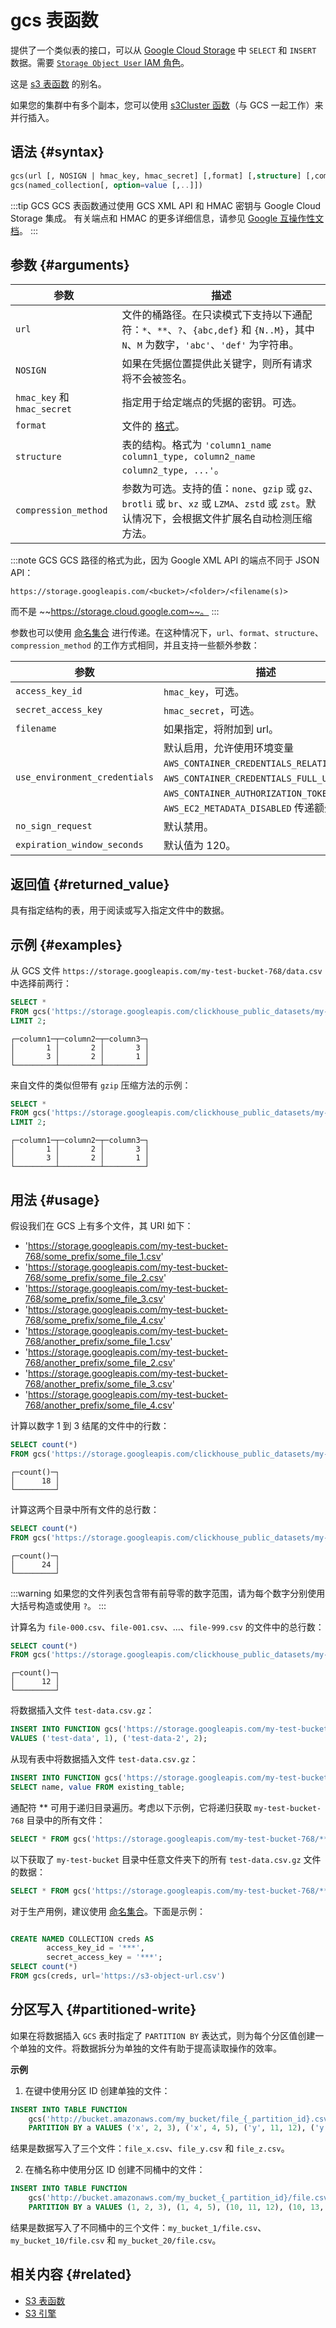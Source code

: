 
# gcs 表函数

提供了一个类似表的接口，可以从 [Google Cloud Storage](https://cloud.google.com/storage/) 中 `SELECT` 和 `INSERT` 数据。需要 [`Storage Object User` IAM 角色](https://cloud.google.com/storage/docs/access-control/iam-roles)。

这是 [s3 表函数](../../sql-reference/table-functions/s3.md) 的别名。

如果您的集群中有多个副本，您可以使用 [s3Cluster 函数](../../sql-reference/table-functions/s3Cluster.md)（与 GCS 一起工作）来并行插入。

## 语法 {#syntax}

```sql
gcs(url [, NOSIGN | hmac_key, hmac_secret] [,format] [,structure] [,compression_method])
gcs(named_collection[, option=value [,..]])
```

:::tip GCS
GCS 表函数通过使用 GCS XML API 和 HMAC 密钥与 Google Cloud Storage 集成。 
有关端点和 HMAC 的更多详细信息，请参见 [Google 互操作性文档](https://cloud.google.com/storage/docs/interoperability)。
:::

## 参数 {#arguments}

| 参数                         | 描述                                                                                                                                                                              |
|------------------------------|------------------------------------------------------------------------------------------------------------------------------------------------------------------------------------------|
| `url`                        | 文件的桶路径。在只读模式下支持以下通配符：`*`、`**`、`?`、`{abc,def}` 和 `{N..M}`，其中 `N`、`M` 为数字，`'abc'`、`'def'` 为字符串。                       |
| `NOSIGN`                     | 如果在凭据位置提供此关键字，则所有请求将不会被签名。                                                                                                |
| `hmac_key` 和 `hmac_secret` | 指定用于给定端点的凭据的密钥。可选。                                                                                                                      |
| `format`                     | 文件的 [格式](/sql-reference/formats)。                                                                                                                                        |
| `structure`                  | 表的结构。格式为 `'column1_name column1_type, column2_name column2_type, ...'`。                                                                                            |
| `compression_method`         | 参数为可选。支持的值：`none`、`gzip` 或 `gz`、`brotli` 或 `br`、`xz` 或 `LZMA`、`zstd` 或 `zst`。默认情况下，会根据文件扩展名自动检测压缩方法。 |

:::note GCS
GCS 路径的格式为此，因为 Google XML API 的端点不同于 JSON API：

```text
https://storage.googleapis.com/<bucket>/<folder>/<filename(s)>
```

而不是 ~~https://storage.cloud.google.com~~。
:::

参数也可以使用 [命名集合](operations/named-collections.md) 进行传递。在这种情况下，`url`、`format`、`structure`、`compression_method` 的工作方式相同，并且支持一些额外参数：

| 参数                           | 描述                                                                                                                                                                                                                       |
|-------------------------------|-----------------------------------------------------------------------------------------------------------------------------------------------------------------------------------------------------------------------------------|
| `access_key_id`               | `hmac_key`，可选。                                                                                                                                                                                                             |
| `secret_access_key`           | `hmac_secret`，可选。                                                                                                                                                                                                          |
| `filename`                    | 如果指定，将附加到 url。                                                                                                                                                                                                 |
| `use_environment_credentials` | 默认启用，允许使用环境变量 `AWS_CONTAINER_CREDENTIALS_RELATIVE_URI`、`AWS_CONTAINER_CREDENTIALS_FULL_URI`、`AWS_CONTAINER_AUTHORIZATION_TOKEN`、`AWS_EC2_METADATA_DISABLED` 传递额外参数。 |
| `no_sign_request`             | 默认禁用。                                                                                                                                                                                                              |
| `expiration_window_seconds`   | 默认值为 120。                                                                                                                                                                                                             |

## 返回值 {#returned_value}

具有指定结构的表，用于阅读或写入指定文件中的数据。

## 示例 {#examples}

从 GCS 文件 `https://storage.googleapis.com/my-test-bucket-768/data.csv` 中选择前两行：

```sql
SELECT *
FROM gcs('https://storage.googleapis.com/clickhouse_public_datasets/my-test-bucket-768/data.csv.gz', 'CSV', 'column1 UInt32, column2 UInt32, column3 UInt32')
LIMIT 2;
```

```text
┌─column1─┬─column2─┬─column3─┐
│       1 │       2 │       3 │
│       3 │       2 │       1 │
└─────────┴─────────┴─────────┘
```

来自文件的类似但带有 `gzip` 压缩方法的示例：

```sql
SELECT *
FROM gcs('https://storage.googleapis.com/clickhouse_public_datasets/my-test-bucket-768/data.csv.gz', 'CSV', 'column1 UInt32, column2 UInt32, column3 UInt32', 'gzip')
LIMIT 2;
```

```text
┌─column1─┬─column2─┬─column3─┐
│       1 │       2 │       3 │
│       3 │       2 │       1 │
└─────────┴─────────┴─────────┘
```

## 用法 {#usage}

假设我们在 GCS 上有多个文件，其 URI 如下：

-   'https://storage.googleapis.com/my-test-bucket-768/some_prefix/some_file_1.csv'
-   'https://storage.googleapis.com/my-test-bucket-768/some_prefix/some_file_2.csv'
-   'https://storage.googleapis.com/my-test-bucket-768/some_prefix/some_file_3.csv'
-   'https://storage.googleapis.com/my-test-bucket-768/some_prefix/some_file_4.csv'
-   'https://storage.googleapis.com/my-test-bucket-768/another_prefix/some_file_1.csv'
-   'https://storage.googleapis.com/my-test-bucket-768/another_prefix/some_file_2.csv'
-   'https://storage.googleapis.com/my-test-bucket-768/another_prefix/some_file_3.csv'
-   'https://storage.googleapis.com/my-test-bucket-768/another_prefix/some_file_4.csv'

计算以数字 1 到 3 结尾的文件中的行数：

```sql
SELECT count(*)
FROM gcs('https://storage.googleapis.com/clickhouse_public_datasets/my-test-bucket-768/{some,another}_prefix/some_file_{1..3}.csv', 'CSV', 'column1 UInt32, column2 UInt32, column3 UInt32')
```

```text
┌─count()─┐
│      18 │
└─────────┘
```

计算这两个目录中所有文件的总行数：

```sql
SELECT count(*)
FROM gcs('https://storage.googleapis.com/clickhouse_public_datasets/my-test-bucket-768/{some,another}_prefix/*', 'CSV', 'column1 UInt32, column2 UInt32, column3 UInt32')
```

```text
┌─count()─┐
│      24 │
└─────────┘
```

:::warning
如果您的文件列表包含带有前导零的数字范围，请为每个数字分别使用大括号构造或使用 `?`。
:::

计算名为 `file-000.csv`、`file-001.csv`、...、`file-999.csv` 的文件中的总行数：

```sql
SELECT count(*)
FROM gcs('https://storage.googleapis.com/clickhouse_public_datasets/my-test-bucket-768/big_prefix/file-{000..999}.csv', 'CSV', 'name String, value UInt32');
```

```text
┌─count()─┐
│      12 │
└─────────┘
```

将数据插入文件 `test-data.csv.gz`：

```sql
INSERT INTO FUNCTION gcs('https://storage.googleapis.com/my-test-bucket-768/test-data.csv.gz', 'CSV', 'name String, value UInt32', 'gzip')
VALUES ('test-data', 1), ('test-data-2', 2);
```

从现有表中将数据插入文件 `test-data.csv.gz`：

```sql
INSERT INTO FUNCTION gcs('https://storage.googleapis.com/my-test-bucket-768/test-data.csv.gz', 'CSV', 'name String, value UInt32', 'gzip')
SELECT name, value FROM existing_table;
```

通配符 ** 可用于递归目录遍历。考虑以下示例，它将递归获取 `my-test-bucket-768` 目录中的所有文件：

```sql
SELECT * FROM gcs('https://storage.googleapis.com/my-test-bucket-768/**', 'CSV', 'name String, value UInt32', 'gzip');
```

以下获取了 `my-test-bucket` 目录中任意文件夹下的所有 `test-data.csv.gz` 文件的数据：

```sql
SELECT * FROM gcs('https://storage.googleapis.com/my-test-bucket-768/**/test-data.csv.gz', 'CSV', 'name String, value UInt32', 'gzip');
```

对于生产用例，建议使用 [命名集合](operations/named-collections.md)。下面是示例：
```sql

CREATE NAMED COLLECTION creds AS
        access_key_id = '***',
        secret_access_key = '***';
SELECT count(*)
FROM gcs(creds, url='https://s3-object-url.csv')
```

## 分区写入 {#partitioned-write}

如果在将数据插入 `GCS` 表时指定了 `PARTITION BY` 表达式，则为每个分区值创建一个单独的文件。将数据拆分为单独的文件有助于提高读取操作的效率。

**示例**

1. 在键中使用分区 ID 创建单独的文件：

```sql
INSERT INTO TABLE FUNCTION
    gcs('http://bucket.amazonaws.com/my_bucket/file_{_partition_id}.csv', 'CSV', 'a String, b UInt32, c UInt32')
    PARTITION BY a VALUES ('x', 2, 3), ('x', 4, 5), ('y', 11, 12), ('y', 13, 14), ('z', 21, 22), ('z', 23, 24);
```
结果是数据写入了三个文件：`file_x.csv`、`file_y.csv` 和 `file_z.csv`。

2. 在桶名称中使用分区 ID 创建不同桶中的文件：

```sql
INSERT INTO TABLE FUNCTION
    gcs('http://bucket.amazonaws.com/my_bucket_{_partition_id}/file.csv', 'CSV', 'a UInt32, b UInt32, c UInt32')
    PARTITION BY a VALUES (1, 2, 3), (1, 4, 5), (10, 11, 12), (10, 13, 14), (20, 21, 22), (20, 23, 24);
```
结果是数据写入了不同桶中的三个文件：`my_bucket_1/file.csv`、`my_bucket_10/file.csv` 和 `my_bucket_20/file.csv`。

## 相关内容 {#related}
- [S3 表函数](s3.md)
- [S3 引擎](../../engines/table-engines/integrations/s3.md)
